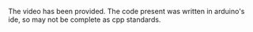 The video has been provided.
The code present was written in arduino's ide, so may not be complete as cpp standards.
